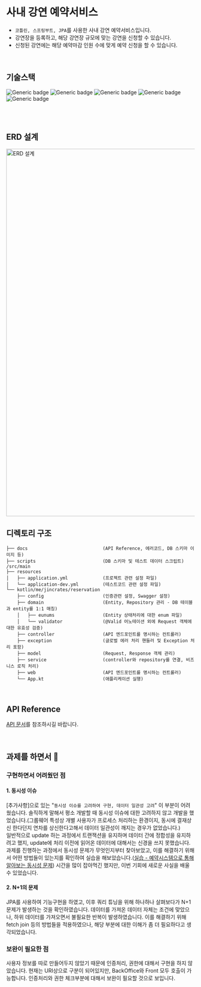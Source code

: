 # 사내 강연 예약서비스
- `코틀린, 스프링부트, JPA`를 사용한 사내 강연 예약서비스입니다.
- 강연장을 등록하고, 해당 강연장 규모에 맞는 강연을 신청할 수 있습니다.
- 신청된 강연에는 해당 예약마감 인원 수에 맞게 예약 신청을 할 수 있습니다.
<br/>

## 기술스택
![Generic badge](https://img.shields.io/badge/1.6.21-kotlin-7F52FF.svg)
![Generic badge](https://img.shields.io/badge/17-OpenJDK-537E99.svg)
![Generic badge](https://img.shields.io/badge/2.7.2-SpringBoot-6DB33F.svg)
![Generic badge](https://img.shields.io/badge/8.0-MySQL-01578B.svg)
![Generic badge](https://img.shields.io/badge/5.0-JUnit-DD524A.svg)

<br/><br/>

## ERD 설계
<img width="980" alt="ERD 설계" src="https://user-images.githubusercontent.com/53418946/184529238-712b27ab-5449-4533-aabd-2828475b2b49.png">
<br/>

## 디렉토리 구조
```
├── docs                            (API Reference, 에러코드, DB 스키마 이미지 등)
├── scripts                         (DB 스키마 및 테스트 데이터 스크립트)
/src/main
├── resources
│   ├── application.yml             (프로젝트 관련 설정 파일)
│   └── application-dev.yml         (테스트코드 관련 설정 파일)
└── kotlin/me/jincrates/reservation
    ├── config                      (인증관련 설정, Swagger 설정)
    ├── domain                      (Entity, Repository 관리 - DB 테이블과 entity를 1:1 매칭)
    │   ├── eunums                  (Entity 상태처리에 대한 enum 파일)
    │   └── validator               (@Valid 어노테이션 외에 Request 객체에 대한 유효성 검증)
    ├── controller                  (API 엔드포인트를 명시하는 컨트롤러)
    ├── exception                   (글로벌 에러 처리 핸들러 및 Exception 처리 포함)
    ├── model                       (Request, Response 객체 관리)
    ├── service                     (controller와 repository를 연결, 비즈니스 로직 처리)
    ├── web                         (API 엔드포인트를 명시하는 컨트롤러)
    └── App.kt                      (애플리케이션 실행)
``` 
<br/>

## API Reference
[API 문서](https://github.com/jincrates/lecture-reservation-service/blob/main/docs/apis.md)를 참조하시길 바랍니다. 

<br/>

## 과제를 하면서 🤔 

### 구현하면서 어려웠던 점
#### 1. 동시성 이슈
[추가사항]으로 있는 "`동시성 이슈를 고려하여 구현, 데이터 일관성 고려`" 이 부분이 어려웠습니다. 솔직하게 말해서 평소 개발할 때 동시성 이슈에 대한 고려하지 않고 개발을 했었습니다.(그룹웨어 특성상 개별 사용자가 프로세스 처리하는 환경이지, 동시에 결재상신 한다던지 연차를 상신한다고해서 데이터 일관성이 깨지는 경우가 없었습니다.)   
일반적으로 update 하는 과정에서 트랜잭션을 유지하며 데이터 간에 정합성을 유지하려고 했지, update에 처리 이전에 읽어온 데이터에 대해서는 신경을 쓰지 못했습니다.   
과제를 진행하는 과정에서 동시성 문제가 무엇인지부터 찾아보았고, 이를 해결하기 위해서 어떤 방법들이 있는지를 확인하여 실습을 해보았습니다.([실습 - 예약시스템으로 통해 알아보는 동시성 문제](https://github.com/jincrates/kotlin-workspace/tree/main/concurrency-problems)) 시간을 많이 잡아먹긴 했지만, 이번 기회에 새로운 사실을 배울 수 있었습니다. 

#### 2. N+1의 문제
JPA를 사용하여 기능구현을 하였고, 이후 쿼리 튜닝을 위해 하나하나 살펴보다가 N+1 문제가 발생하는 것을 확인하였습니다. 데이터를 가져온 데이터 자체는 조건에 맞았으나, 하위 데이터를 가져오면서 불필요한 반복이 발생하였습니다. 이를 해결하기 위해 fetch join 등의 방법들을 적용하였으나, 해당 부분에 대한 이해가 좀 더 필요하다고 생각되었습니다. 

### 보완이 필요한 점
사용자 정보를 따로 만들어두지 않았기 때문에 인증처리, 권한에 대해서 구현을 하지 않았습니다. 현재는 URI상으로 구분이 되어있지만, BackOffice와 Front 모두 호출이 가능합니다. 인증처리와 권한 체크부분에 대해서 보완이 필요할 것으로 보입니다.   

